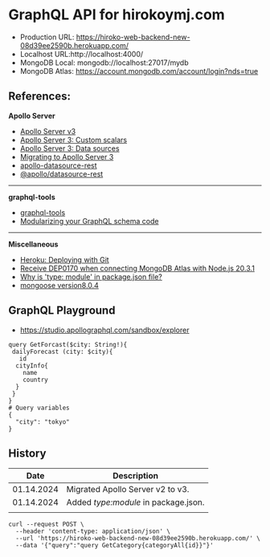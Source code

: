 # GraphQL API for hirokoymj.com

- Production URL: https://hiroko-web-backend-new-08d39ee2590b.herokuapp.com/
- Localhost URL:http://localhost:4000/
- MongoDB Local: mongodb://localhost:27017/mydb
- MongoDB Atlas: https://account.mongodb.com/account/login?nds=true

## References:

**Apollo Server**

- [Apollo Server v3](https://www.apollographql.com/docs/apollo-server/v3)
- [Apollo Server 3: Custom scalars](https://www.apollographql.com/docs/apollo-server/v3/schema/custom-scalars)
- [Apollo Server 3: Data sources](https://www.apollographql.com/docs/apollo-server/v3/data/data-sources)
- [Migrating to Apollo Server 3](https://www.apollographql.com/docs/apollo-server/v3/migration)
- [apollo-datasource-rest](https://www.npmjs.com/package/apollo-datasource-rest)
- [@apollo/datasource-rest](https://www.npmjs.com/package/@apollo/datasource-rest)

<hr />

**graphql-tools**

- [graphql-tools](https://the-guild.dev/graphql/tools/docs/introduction)
- [Modularizing your GraphQL schema code](https://www.apollographql.com/blog/modularizing-your-graphql-schema-code)

<hr />

**Miscellaneous**

- [Heroku: Deploying with Git](https://devcenter.heroku.com/articles/git#create-a-heroku-remote)
- [Receive DEP0170 when connecting MongoDB Atlas with Node.js 20.3.1](https://stackoverflow.com/questions/76594556/receive-dep0170-when-connecting-mongodb-atlas-with-node-js-20-3-1)
- [Why is 'type: module' in package.json file?](https://stackoverflow.com/questions/61401475/why-is-type-module-in-package-json-file)
- [mongoose version8.0.4](https://mongoosejs.com/docs/connections.html#options)

## GraphQL Playground

- https://studio.apollographql.com/sandbox/explorer

```
query GetForcast($city: String!){
 dailyForecast (city: $city){
   id
  cityInfo{
    name
    country
  }
 }
}
# Query variables
{
  "city": "tokyo"
}
```

## History

| Date       | Description                          |
| ---------- | ------------------------------------ |
| 01.14.2024 | Migrated Apollo Server v2 to v3.     |
| 01.14.2024 | Added _type:module_ in package.json. |
|            |                                      |

```
curl --request POST \
  --header 'content-type: application/json' \
  --url 'https://hiroko-web-backend-new-08d39ee2590b.herokuapp.com/' \
  --data '{"query":"query GetCategory{categoryAll{id}}"}'
```
